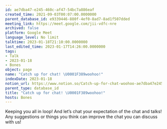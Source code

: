```yaml
---
id: ae7dba47-e245-460c-af47-54bc7a886eaf
created_time: 2021-09-03T00:07:00.0000000
parent_database_id: e9339446-880f-4ef0-8ad7-8ad1f507dded
meeting_link: https://meet.google.com/jii-vdfc-nre
archived: false
platform: Google Meet
language_level: No limit
talktime: 2023-01-18T21:10:00.0000000
last_edited_time: 2023-01-17T14:26:00.0000000
tags:
- Talk
- 2023-01-18
- Bones
object: page
name: "Catch up for chat! \U0001F389woohoo!"
indexDate: 2023-01-18
notion_url: https://www.notion.so/Catch-up-for-chat-woohoo-ae7dba47e245460caf4754bc7a886eaf
parent_type: database_id
title: "Catch up for chat! \U0001F389woohoo!"
hosts: Bones
---
```


Keeping you all in loop! And let’s chat your expectation of the chat and talks!
Any suggestions or things you think can improve the chat you can discuss with us!





